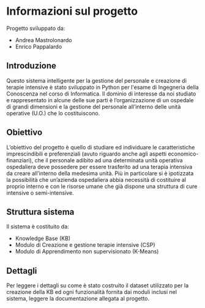 # Informazioni sul progetto

Progetto sviluppato da:
- Andrea Mastrolonardo
- Enrico Pappalardo

## Introduzione

Questo sistema intelligente per la gestione del personale e creazione di terapie intensive è stato sviluppato in Python per l'esame di Ingegneria della Conoscenza nel corso di Informatica.
Il dominio di interesse da noi studiato e rappresentato in alcune delle sue parti è l’organizzazione di un ospedale di grandi dimensioni e la gestione del personale all’interno delle unità operative (U.O.) che lo costituiscono. 

## Obiettivo

L’obiettivo del progetto è quello di studiare ed individuare le caratteristiche imprescindibili e preferenziali (avuto riguardo anche agli aspetti economico-finanziari), che il personale adibito ad una determinata unità operativa ospedaliera deve possedere per essere trasferito ad una terapia intensiva da creare all’interno della medesima unità. 
Più in particolare si è ipotizzata la possibilità che un’azienda ospedaliera abbia necessità di costituire al proprio interno e con le risorse umane che già dispone una struttura di cure intensive o semi-intensive.

## Struttura sistema

Il sistema è costituito da:
- Knowledge Base (KB)
- Modulo di Creazione e gestione terapie intensive (CSP)
- Modulo di Apprendimento non supervisionato (K-Means)

## Dettagli

Per leggere i dettagli su come è stato costruito il dataset utilizzato per la creazione della KB ed ogni funzionalità fornita dai moduli inclusi nel sistema, leggere la documentazione allegata al progetto.
